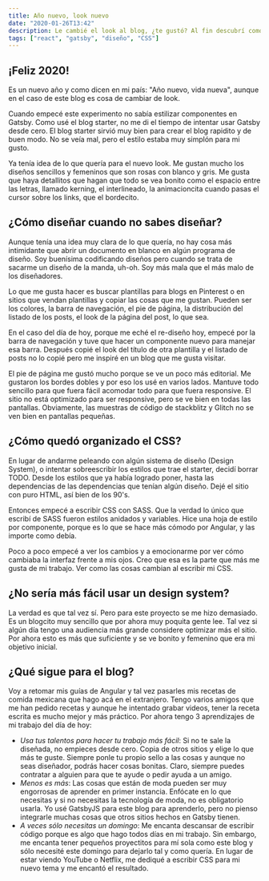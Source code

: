 ```yaml
---
title: Año nuevo, look nuevo
date: "2020-01-26T13:42"
description: Le cambié el look al blog, ¿te gustó? Al fin descubrí como estilizar componentes con GatsbyJS y eso me hizo muy feliz.
tags: ["react", "gatsby", "diseño", "CSS"]
---
```


## ¡Feliz 2020!

Es un nuevo año y como dicen en mi país: "Año nuevo, vida nueva", aunque en el caso de este blog es cosa de cambiar de look.

Cuando empecé este experimento no sabía estilizar componentes en Gatsby. Como usé el blog starter, no me di el tiempo de intentar usar Gatsby desde cero. El blog starter sirvió muy bien para crear el blog rapidito y de buen modo. No se veía mal, pero el estilo estaba muy simplón para mi gusto.

Ya tenía idea de lo que quería para el nuevo look. Me gustan mucho los diseños sencillos y femeninos que son rosas con blanco y gris. Me gusta que haya detallitos que hagan que todo se vea bonito como el espacio entre las letras, llamado kerning, el interlineado, la animacioncita cuando pasas el cursor sobre los links, que el bordecito.

## ¿Cómo diseñar cuando no sabes diseñar?

Aunque tenía una idea muy clara de lo que quería, no hay cosa más intimidante que abrir un documento en blanco en algún programa de diseño. Soy buenísima codificando diseños pero cuando se trata de sacarme un diseño de la manda, uh-oh. Soy más mala que el más malo de los diseñadores.

Lo que me gusta hacer es buscar plantillas para blogs en Pinterest o en sitios que vendan plantillas y copiar las cosas que me gustan. Pueden ser los colores, la barra de navegación, el pie de página, la distribución del listado de los posts, el look de la página del post, lo que sea.

En el caso del día de hoy, porque me eché el re-diseño hoy, empecé por la barra de navegación y tuve que hacer un componente nuevo para manejar esa barra. Después copié el look del título de otra plantilla y el listado de posts no lo copié pero me inspiré en un blog que me gusta visitar.

El pie de página me gustó mucho porque se ve un poco más editorial. Me gustaron los bordes dobles y por eso los usé en varios lados. Mantuve todo sencillo para que fuera fácil acomodar todo para que fuera responsive. El sitio no está optimizado para ser responsive, pero se ve bien en todas las pantallas. Obviamente, las muestras de código de stackblitz y Glitch no se ven bien en pantallas pequeñas.


## ¿Cómo quedó organizado el CSS?

En lugar de andarme peleando con algún sistema de diseño (Design System), o intentar sobreescribir los estilos que trae el starter, decidí borrar TODO. Desde los estilos que ya había logrado poner, hasta las dependencias de las dependencias que tenían algún diseño. Dejé el sitio con puro HTML, así bien de los 90's.

Entonces empecé a escribir CSS con SASS. Que la verdad lo único que escribí de SASS fueron estilos anidados y variables. Hice una hoja de estilo por componente, porque es lo que se hace más cómodo por Angular, y las importe como debía.

Poco a poco empecé a ver los cambios y a emocionarme por ver cómo cambiaba la interfaz frente a mis ojos. Creo que esa es la parte que más me gusta de mi trabajo. Ver como las cosas cambian al escribir mi CSS.

## ¿No sería más fácil usar un design system?

La verdad es que tal vez sí. Pero para este proyecto se me hizo demasiado. Es un blogcito muy sencillo que por ahora muy poquita gente lee. Tal vez si algún día tengo una audiencia más grande considere optimizar más el sitio. Por ahora esto es más que suficiente y se ve bonito y femenino que era mi objetivo inicial.

## ¿Qué sigue para el blog?

Voy a retomar mis guías de Angular y tal vez pasarles mis recetas de comida mexicana que hago acá en el extranjero. Tengo varios amigos que me han pedido recetas y aunque he intentado grabar videos, tener la receta escrita es mucho mejor y más práctico. Por ahora tengo 3 aprendizajes de mi trabajo del día de hoy:

* *Usa tus talentos para hacer tu trabajo más fácil*: Si no te sale la diseñada, no empieces desde cero. Copia de otros sitios y elige lo que más te guste. Siempre ponle tu propio sello a las cosas y aunque no seas diseñador, podrás hacer cosas bonitas. Claro, siempre puedes contratar a alguien para que te ayude o pedir ayuda a un amigo.
* *Menos es más*: Las cosas que están de moda pueden ser muy engorrosas de aprender en primer instancia. Enfócate en lo que necesitas y si no necesitas la tecnología de moda, no es obligatorio usarla. Yo usé GatsbyJS para este blog para aprenderlo, pero no pienso integrarle muchas cosas que otros sitios hechos en Gatsby tienen.
* *A veces sólo necesitas un domingo*: Me encanta descansar de escribir código porque es algo que hago todos días en mi trabajo. Sin embargo, me encanta tener pequeños proyectitos para mí sola como este blog y sólo necesité este domingo para dejarlo tal y como quería. En lugar de estar viendo YouTube o Netflix, me dediqué a escribir CSS para mi nuevo tema y me encantó el resultado.
